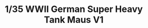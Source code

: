 ---
title: "1/35 WWII German Super Heavy Tank Maus V1"
price: TBA
desc: ""
img_path: "/assets/img/TAKO2049.jpg"
brand: AMMO
available: false
special_offer: false
new: false
soon: false
cat: "Plasticne-Makete"
subcat: "PM-TAKOM"
subsubcat: ""
sifra: "TAKO2049"
---